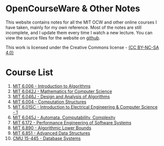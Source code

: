 # OpenCourseWare & Other Notes
This website contains notes for all the MIT OCW and other online courses I have taken, mainly for my own reference. 
Most of the notes are still incomplete, and I update them every time I watch a new lecture. You can view
the source files for the website on [github](https://github.com/hrushikeshrv/ocw).

This work is licensed under the Creative Commons license - 
[(CC BY-NC-SA 4.0)](https://creativecommons.org/licenses/by-nc-sa/4.0/)

# Course List
1. [MIT 6.006 - Introduction to Algorithms](./6.006/index.md)
2. [MIT 6.042J - Mathematics for Computer Science](https://docs.google.com/document/d/1R45m9aDnBevrHaDSq0DdEzmRHZFV40cQ41g7GezPBK8/edit#heading=h.ol0v6d6j0pp6)
3. [MIT 6.046J - Design and Analysis of Algorithms](./6.046/index.md)
4. [MIT 6.004 - Computation Structures](https://docs.google.com/document/d/1R45m9aDnBevrHaDSq0DdEzmRHZFV40cQ41g7GezPBK8/edit#heading=h.uetcvbt511e3)
5. [MIT 6.01SC - Introduction to Electrical Engineering & Computer Science - 1](https://docs.google.com/document/d/1R45m9aDnBevrHaDSq0DdEzmRHZFV40cQ41g7GezPBK8/edit#heading=h.sj0f8ojnbzed)
6. [MIT 6.045J - Automata, Computability, Complexity](./6.045J/index.md)
7. [MIT 6.172 - Performance Engineering of Software Systems](https://docs.google.com/document/d/1R45m9aDnBevrHaDSq0DdEzmRHZFV40cQ41g7GezPBK8/edit#heading=h.11w7nhxufzh9)
8. [MIT 6.890 - Algorithmic Lower Bounds](https://docs.google.com/document/d/1R45m9aDnBevrHaDSq0DdEzmRHZFV40cQ41g7GezPBK8/edit#heading=h.j62llohq37q3)
9. [MIT 6.851 - Advanced Data Structures](https://docs.google.com/document/d/1R45m9aDnBevrHaDSq0DdEzmRHZFV40cQ41g7GezPBK8/edit#heading=h.y6d0wld558lb)
10. [CMU 15-445 - Database Systems](./CMU15445/index.md)
